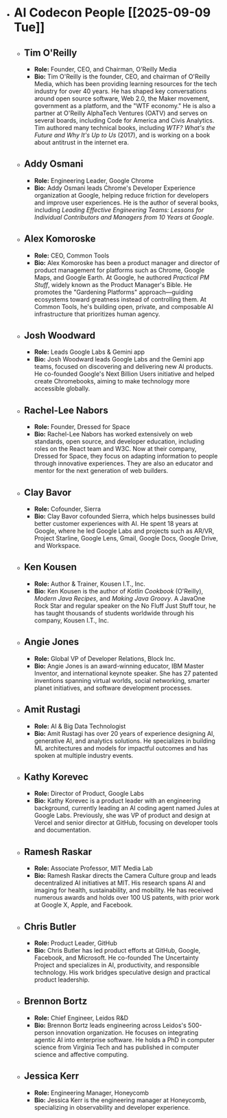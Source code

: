 - # AI Codecon People [[2025-09-09 Tue]]
	- ## Tim O'Reilly
		- **Role:** Founder, CEO, and Chairman, O'Reilly Media
		- **Bio:** Tim O'Reilly is the founder, CEO, and chairman of O'Reilly Media, which has been providing learning resources for the tech industry for over 40 years. He has shaped key conversations around open source software, Web 2.0, the Maker movement, government as a platform, and the "WTF economy." He is also a partner at O'Reilly AlphaTech Ventures (OATV) and serves on several boards, including Code for America and Civis Analytics. Tim authored many technical books, including *WTF? What's the Future and Why It's Up to Us* (2017), and is working on a book about antitrust in the internet era.
	- ## Addy Osmani
		- **Role:** Engineering Leader, Google Chrome
		- **Bio:** Addy Osmani leads Chrome's Developer Experience organization at Google, helping reduce friction for developers and improve user experiences. He is the author of several books, including *Leading Effective Engineering Teams: Lessons for Individual Contributors and Managers from 10 Years at Google*.
	- ## Alex Komoroske
		- **Role:** CEO, Common Tools
		- **Bio:** Alex Komoroske has been a product manager and director of product management for platforms such as Chrome, Google Maps, and Google Earth. At Google, he authored *Practical PM Stuff*, widely known as the Product Manager's Bible. He promotes the "Gardening Platforms" approach—guiding ecosystems toward greatness instead of controlling them. At Common Tools, he's building open, private, and composable AI infrastructure that prioritizes human agency.
	- ## Josh Woodward
		- **Role:** Leads Google Labs & Gemini app
		- **Bio:** Josh Woodward leads Google Labs and the Gemini app teams, focused on discovering and delivering new AI products. He co-founded Google's Next Billion Users initiative and helped create Chromebooks, aiming to make technology more accessible globally.
	- ## Rachel-Lee Nabors
		- **Role:** Founder, Dressed for Space
		- **Bio:** Rachel-Lee Nabors has worked extensively on web standards, open source, and developer education, including roles on the React team and W3C. Now at their company, Dressed for Space, they focus on adapting information to people through innovative experiences. They are also an educator and mentor for the next generation of web builders.
	- ## Clay Bavor
		- **Role:** Cofounder, Sierra
		- **Bio:** Clay Bavor cofounded Sierra, which helps businesses build better customer experiences with AI. He spent 18 years at Google, where he led Google Labs and projects such as AR/VR, Project Starline, Google Lens, Gmail, Google Docs, Google Drive, and Workspace.
	- ## Ken Kousen
		- **Role:** Author & Trainer, Kousen I.T., Inc.
		- **Bio:** Ken Kousen is the author of *Kotlin Cookbook* (O'Reilly), *Modern Java Recipes*, and *Making Java Groovy*. A JavaOne Rock Star and regular speaker on the No Fluff Just Stuff tour, he has taught thousands of students worldwide through his company, Kousen I.T., Inc.
	- ## Angie Jones
		- **Role:** Global VP of Developer Relations, Block Inc.
		- **Bio:** Angie Jones is an award-winning educator, IBM Master Inventor, and international keynote speaker. She has 27 patented inventions spanning virtual worlds, social networking, smarter planet initiatives, and software development processes.
	- ## Amit Rustagi
		- **Role:** AI & Big Data Technologist
		- **Bio:** Amit Rustagi has over 20 years of experience designing AI, generative AI, and analytics solutions. He specializes in building ML architectures and models for impactful outcomes and has spoken at multiple industry events.
	- ## Kathy Korevec
		- **Role:** Director of Product, Google Labs
		- **Bio:** Kathy Korevec is a product leader with an engineering background, currently leading an AI coding agent named Jules at Google Labs. Previously, she was VP of product and design at Vercel and senior director at GitHub, focusing on developer tools and documentation.
	- ## Ramesh Raskar
		- **Role:** Associate Professor, MIT Media Lab
		- **Bio:** Ramesh Raskar directs the Camera Culture group and leads decentralized AI initiatives at MIT. His research spans AI and imaging for health, sustainability, and mobility. He has received numerous awards and holds over 100 US patents, with prior work at Google X, Apple, and Facebook.
	- ## Chris Butler
		- **Role:** Product Leader, GitHub
		- **Bio:** Chris Butler has led product efforts at GitHub, Google, Facebook, and Microsoft. He co-founded The Uncertainty Project and specializes in AI, productivity, and responsible technology. His work bridges speculative design and practical product leadership.
	- ## Brennon Bortz
		- **Role:** Chief Engineer, Leidos R&D
		- **Bio:** Brennon Bortz leads engineering across Leidos's 500-person innovation organization. He focuses on integrating agentic AI into enterprise software. He holds a PhD in computer science from Virginia Tech and has published in computer science and affective computing.
	- ## Jessica Kerr
		- **Role:** Engineering Manager, Honeycomb
		- **Bio:** Jessica Kerr is the engineering manager at Honeycomb, specializing in observability and developer experience.